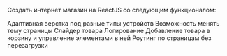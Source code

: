 Создать интернет магазин на ReactJS со следующим функционалом:

Адаптивная верстка под разные типы устройств
Возможность менять тему страницы
Слайдер товара
Логирование
Добавление товара в корзину и управление элементами в ней
Роутинг по страницам без перезагрузки

